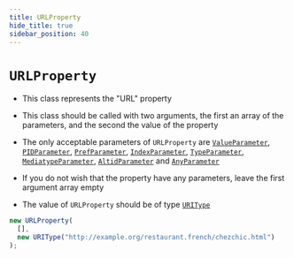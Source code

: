 ```yaml
---
title: URLProperty
hide_title: true
sidebar_position: 40
---
```


# `URLProperty`

- This class represents the "URL" property

- This class should be called with two arguments, the first an array of the parameters, and the second the value of the property

- The only acceptable parameters of `URLProperty` are [`ValueParameter`](/documentation/parameters/valueparameter), [`PIDParameter`](/documentation/parameters/pidparameter), [`PrefParameter`](/documentation/parameters/prefparameter), [`IndexParameter`](/documentation/parameters/indexparameter), [`TypeParameter`](/documentation/parameters/typeparameter), [`MediatypeParameter`](/documentation/parameters/mediatypeparameter), [`AltidParameter`](/documentation/parameters/altidparameter) and [`AnyParameter`](/documentation/parameters/anyparameter)

- If you do not wish that the property have any parameters, leave the first argument array empty

- The value of `URLProperty` should be of type [`URIType`](/documentation/values/uritype)

```js
new URLProperty(
  [],
  new URIType("http://example.org/restaurant.french/chezchic.html")
);
```

